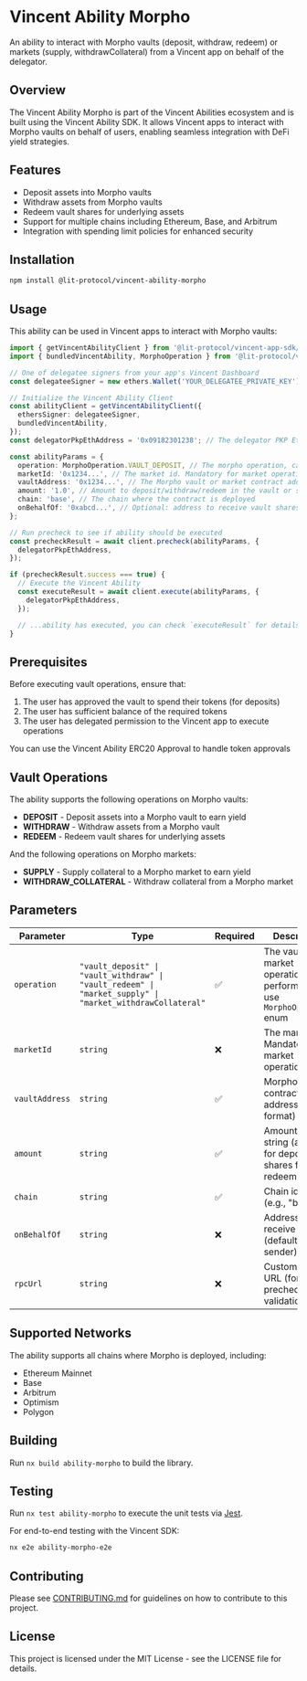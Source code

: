 # Vincent Ability Morpho

An ability to interact with Morpho vaults (deposit, withdraw, redeem) or markets (supply,
withdrawCollateral) from a Vincent app on behalf of the delegator.

## Overview

The Vincent Ability Morpho is part of the Vincent Abilities ecosystem and is built using the Vincent
Ability SDK. It allows
Vincent apps to interact with Morpho vaults on behalf of users, enabling seamless integration with
DeFi yield
strategies.

## Features

- Deposit assets into Morpho vaults
- Withdraw assets from Morpho vaults
- Redeem vault shares for underlying assets
- Support for multiple chains including Ethereum, Base, and Arbitrum
- Integration with spending limit policies for enhanced security

## Installation

```bash
npm install @lit-protocol/vincent-ability-morpho
```

## Usage

This ability can be used in Vincent apps to interact with Morpho vaults:

```typescript
import { getVincentAbilityClient } from '@lit-protocol/vincent-app-sdk/abilityClient';
import { bundledVincentAbility, MorphoOperation } from '@lit-protocol/vincent-ability-morpho';

// One of delegatee signers from your app's Vincent Dashboard
const delegateeSigner = new ethers.Wallet('YOUR_DELEGATEE_PRIVATE_KEY');

// Initialize the Vincent Ability Client
const abilityClient = getVincentAbilityClient({
  ethersSigner: delegateeSigner,
  bundledVincentAbility,
});
const delegatorPkpEthAddress = '0x09182301238'; // The delegator PKP Eth Address

const abilityParams = {
  operation: MorphoOperation.VAULT_DEPOSIT, // The morpho operation, can apply to vault or market
  marketId: '0x1234...', // The market id. Mandatory for market operations
  vaultAddress: '0x1234...', // The Morpho vault or market contract address
  amount: '1.0', // Amount to deposit/withdraw/redeem in the vault or supply/withdrawCollateral in the market
  chain: 'base', // The chain where the contract is deployed
  onBehalfOf: '0xabcd...', // Optional: address to receive vault shares (defaults to delegator)
};

// Run precheck to see if ability should be executed
const precheckResult = await client.precheck(abilityParams, {
  delegatorPkpEthAddress,
});

if (precheckResult.success === true) {
  // Execute the Vincent Ability
  const executeResult = await client.execute(abilityParams, {
    delegatorPkpEthAddress,
  });

  // ...ability has executed, you can check `executeResult` for details
}
```

## Prerequisites

Before executing vault operations, ensure that:

1. The user has approved the vault to spend their tokens (for deposits)
2. The user has sufficient balance of the required tokens
3. The user has delegated permission to the Vincent app to execute operations

You can use the Vincent Ability ERC20 Approval to handle token approvals

## Vault Operations

The ability supports the following operations on Morpho vaults:

- **DEPOSIT** - Deposit assets into a Morpho vault to earn yield
- **WITHDRAW** - Withdraw assets from a Morpho vault
- **REDEEM** - Redeem vault shares for underlying assets

And the following operations on Morpho markets:

- **SUPPLY** - Supply collateral to a Morpho market to earn yield
- **WITHDRAW_COLLATERAL** - Withdraw collateral from a Morpho market

## Parameters

| Parameter      | Type                                                                                                      | Required | Description                                                              |
| -------------- | --------------------------------------------------------------------------------------------------------- | -------- | ------------------------------------------------------------------------ |
| `operation`    | `"vault_deposit" \| "vault_withdraw" \| "vault_redeem" \| "market_supply" \| "market_withdrawCollateral"` | ✅       | The vault or market operation to perform. Can use `MorphoOperation` enum |
| `marketId`     | `string`                                                                                                  | ❌       | The market id. Mandatory for market operations                           |
| `vaultAddress` | `string`                                                                                                  | ✅       | Morpho vault contract address (0x format)                                |
| `amount`       | `string`                                                                                                  | ✅       | Amount as string (assets for deposit, shares for redeem)                 |
| `chain`        | `string`                                                                                                  | ✅       | Chain identifier (e.g., "base")                                          |
| `onBehalfOf`   | `string`                                                                                                  | ❌       | Address to receive tokens (defaults to sender)                           |
| `rpcUrl`       | `string`                                                                                                  | ❌       | Custom RPC URL (for precheck validation)                                 |

## Supported Networks

The ability supports all chains where Morpho is deployed, including:

- Ethereum Mainnet
- Base
- Arbitrum
- Optimism
- Polygon

## Building

Run `nx build ability-morpho` to build the library.

## Testing

Run `nx test ability-morpho` to execute the unit tests via [Jest](https://jestjs.io).

For end-to-end testing with the Vincent SDK:

```bash
nx e2e ability-morpho-e2e
```

## Contributing

Please see [CONTRIBUTING.md](../../../CONTRIBUTING.md) for guidelines on how to contribute to this
project.

## License

This project is licensed under the MIT License - see the LICENSE file for details.
